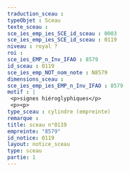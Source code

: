 ```yaml
---
traduction_sceau : 
typeObjet : Sceau
texte_sceau : 
sce_ies_emp_ies_SCE_id_sceau : 0003
sce_ies_emp_ies_SCE_id_sceau : 0119
niveau : royal ?
roi : 
sce_ies_EMP_n_Inv_IFAO : 8579
id_sceau : 0119
sce_ies_emp_NOT_nom_note : N8579
dimensions_sceau : 
sce_ies_emp_ies_EMP_n_Inv_IFAO : 8579
motif : |
 <p>signes hiéroglyphiques</p>
 <p><p>
type_sceau : cylindre (empreinte)
remarque : 
title: sceau n°0119
empreinte: "8579"
id_notice: 0119
layout: notice_sceau
type: sceau
partie: 1
---
```


